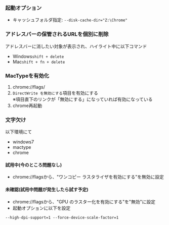 ### 起動オプション
- キャッシュフォルダ指定: `--disk-cache-dir="Z:\Chrome"`

### アドレスバーの保管されるURLを個別に削除
アドレスバーに消したい対象が表示され、ハイライト中に以下コマンド
- Windows`shift + delete`
- Mac`shift + fn + delete`

### MacTypeを有効化
1. chrome://flags/
2. `DirectWrite を無効にする`項目を有効にする  
  ※項目直下のリンクが「無効にする」になっていれば有効になっている
3. chrome再起動

### 文字欠け
以下環境にて
- windows7
- mactype
- chrome

#### 試用中(今のところ問題なし)
- chrome://flagsから、"ワンコピー ラスタライザを有効にする"を無効に設定

#### 未確認(試用中問題が発生したら試す予定)
- chrome://flagsから、"GPU のラスター化を有効にする"を"無効"に設定
- 起動オプションに以下を設定
```text
--high-dpi-support=1 --force-device-scale-factor=1
```
